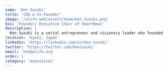 ```yaml
---
name: 'Ken Suzuki'
title: 'CEO & Co-Founder'
image: '/alife-web/assets/team/Ken Suzuki.png'
bio: 'Founder/ Executive Chair of SmartNews'
description: |
  Ken Suzuki is a serial entrepreneur and visionary leader who founded **SmartNews**, one of Japan's most successful media platforms. With a deep understanding of technology and human behavior, Ken leads ALIFE's mission to explore the intersection of artificial life and human creativity.  Ken Suzuki is a serial entrepreneur and visionary leader who founded **SmartNews**, one of Japan's most successful media platforms. With a deep understanding of technology and human behavior, Ken leads ALIFE's mission to explore the intersection of artificial life and human creativity.   Ken Suzuki is a serial entrepreneur and visionary leader who founded **SmartNews**, one of Japan's most successful media platforms. With a deep understanding of technology and human behavior, Ken leads ALIFE's mission to explore the intersection of artificial life and human creativity.  Ken Suzuki is a serial entrepreneur and visionary leader who founded **SmartNews**, one of Japan's most successful media platforms. With a deep understanding of technology and human behavior, Ken leads ALIFE's mission to explore the intersection of artificial life and human creativity.
location: 'Kyoto, Japan'
linkedin: 'https://linkedin.com/in/ken-suzuki'
twitter: 'https://twitter.com/kensuzuki'
email: 'ken@alife.org'
order: 1
category: 'executives'
---
```

